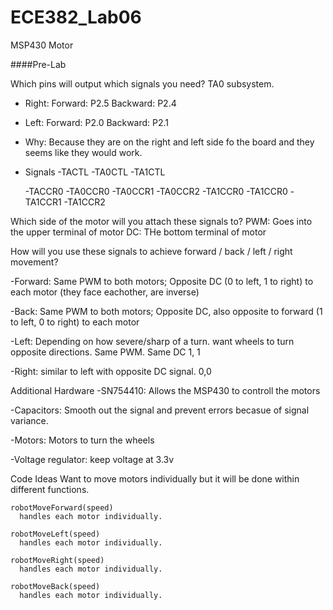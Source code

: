 ECE382_Lab06
============

MSP430 Motor

####Pre-Lab

Which pins will output which signals you need?
  TA0 subsystem. 
  - Right: Forward: P2.5 Backward: P2.4
  - Left: Forward: P2.0 Backward: P2.1
  - Why: Because they are on the right and left side fo the board and they seems like they would work. 
  - Signals
    -TACTL 
      -TA0CTL
      -TA1CTL

    -TACCR0
      -TA0CCR0
      -TA0CCR1
      -TA0CCR2
    -TA1CCR0
      -TA1CCR0
      -TA1CCR1
      -TA1CCR2

Which side of the motor will you attach these signals to?
  PWM: Goes into the upper terminal of motor
  DC: THe bottom terminal of motor

How will you use these signals to achieve forward / back / left / right movement?

  -Forward: Same PWM to both motors; Opposite DC (0 to left, 1 to right) to each motor (they face eachother, are inverse)
  
  -Back: Same PWM to both motors; Opposite DC, also opposite to forward (1 to left, 0 to right) to each motor
  
  -Left: Depending on how severe/sharp of a turn. want wheels to turn opposite directions. Same PWM. Same DC 1, 1
  
  -Right: similar to left with opposite DC signal. 0,0
  
  
Additional Hardware
  -SN754410: Allows the MSP430 to controll the motors
  
  -Capacitors: Smooth out the signal and prevent errors becasue of signal variance. 
  
  -Motors: Motors to turn the wheels
  
  -Voltage regulator: keep voltage at 3.3v
  
  
Code Ideas
  Want to move motors individually but it will be done within different functions. 
  
    robotMoveForward(speed)
      handles each motor individually. 
      
    robotMoveLeft(speed)
      handles each motor individually.
      
    robotMoveRight(speed)
      handles each motor individually.
      
    robotMoveBack(speed)
      handles each motor individually.
      
    
  
  

